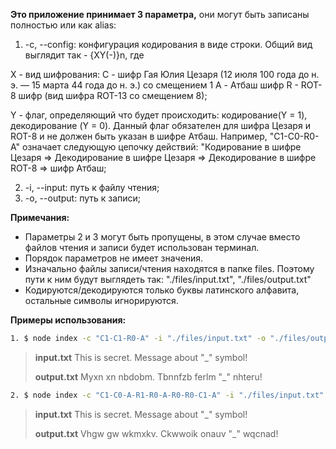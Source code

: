 **Это приложение принимает 3 параметра,** они могут быть записаны полностью или как alias:

1. -c, --config: конфигурация кодирования в виде строки. Общий вид выглядит так - {XY(-)}n, где

X - вид шифрования:
C - шифр Гая Юлия Цезаря (12 июля 100 года до н. э. — 15 марта 44 года до н. э.) со смещением 1
A - Атбаш шифр
R - ROT-8 шифр (вид шифра ROT-13 со смещением 8);

Y - флаг, определяющий что будет происходить: кодирование(Y = 1), декодирование (Y = 0). Данный флаг обязателен для шифра Цезаря и ROT-8
и не должен быть указан в шифре Атбаш.
Например, "C1-C0-R0-A" означает следующую цепочку действий: "Кодирование в шифре Цезаря => Декодирование в шифре Цезаря =>
Декодирование в шифре ROT-8 => шифр Атбаш;

2. -i, --input: путь к файлу чтения;
3. -o, --output: путь к записи;

**Примечания:**

- Параметры 2 и 3 могут быть пропущены, в этом случае вместо файлов чтения и записи будет использован терминал.
- Порядок параметров не имеет значения.
- Изначально файлы записи/чтения находятся в папке files. Поэтому пути к ним будут выглядеть так: "./files/input.txt", "./files/output.txt"
- Кодируются/декодируются только буквы латинского алфавита, остальные символы игнорируются.

**Примеры использования:**
```bash
1. $ node index -c "C1-C1-R0-A" -i "./files/input.txt" -o "./files/output.txt"
```
> **input.txt**
> This is secret. Message about "_" symbol!
> 
> **output.txt**
> Myxn xn nbdobm. Tbnnfzb ferlm "_" nhteru!

```bash
2. $ node index -c "C1-C0-A-R1-R0-A-R0-R0-C1-A" -i "./files/input.txt" -o "./files/output.txt"
```
> **input.txt**
> This is secret. Message about "_" symbol!
> 
>**output.txt**
> Vhgw gw wkmxkv. Ckwwoik onauv "_" wqcnad!


